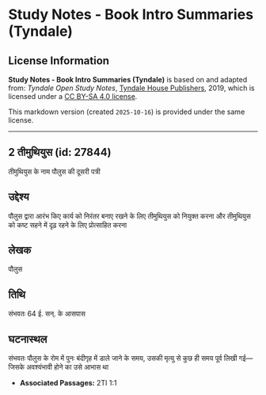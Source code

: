 # Study Notes - Book Intro Summaries (Tyndale)

## License Information

**Study Notes - Book Intro Summaries (Tyndale)** is based on and adapted from: _Tyndale Open Study Notes_, [Tyndale House Publishers](https://tyndaleopenresources.com/), 2019, which is licensed under a [CC BY-SA 4.0 license](https://creativecommons.org/licenses/by-sa/4.0/legalcode.en).

This markdown version (created `2025-10-16`) is provided under the same license.



--------------------------------

## 2 तीमुथियुस (id: 27844)

तीमुथियुस के नाम पौलुस की दूसरी पत्री

उद्देश्य
--------

पौलुस द्वारा आरंभ किए कार्य को निरंतर बनाए रखने के लिए तीमुथियुस को नियुक्त करना और तीमुथियुस को कष्ट सहने में दृढ़ रहने के लिए प्रोत्साहित करना

लेखक
----

पौलुस

तिथि
----

संभवतः 64 ई. सन्. के आसपास

घटनास्थल
--------

संभवतः पौलुस के रोम में पुनः बंदीगृह में डाले जाने के समय, उसकी मृत्यु से कुछ ही समय पूर्व लिखी गई—जिसके अवश्यंभावी होने का उसे आभास था

* **Associated Passages:** 2TI 1:1


